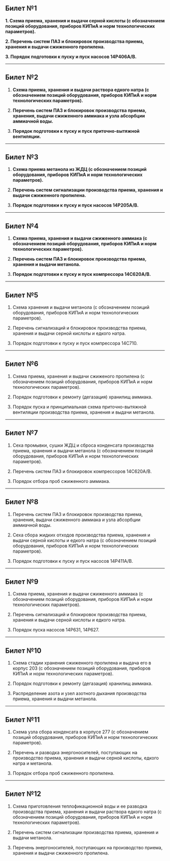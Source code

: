 ## **Билет №1**

 **1. Схема приема, хранения и выдачи серной кислоты (с обозначением позиций оборудования, приборов КИПиА и норм технологических параметров).**

  
 **2. Перечень систем ПАЗ и блокировок производства приема, хранения и выдачи сжиженного пропилена.**

  
 **3. Порядок подготовки к пуску и пуск насосов 14Р406А/В.**

----

## **Билет №2**

 1. **Схема приема, хранения и выдачи раствора едкого натра (с обозначением позиций оборудования, приборов КИПиА и норм технологических параметров).**

 
 2. **Перечень систем ПАЗ и блокировок производства приема, хранения, выдачи сжиженного аммиака и узла абсорбции аммиачной воды.**

 
 3. **Порядок подготовки к пуску и пуск приточно-вытяжной вентиляции.**

----

## **Билет №3**

 1. **Схема приема метанола из ЖДЦ (с обозначением позиций оборудования, приборов КИПиА и норм технологических параметров).**

 
 2. **Перечень систем сигнализации производства приема, хранения и выдачи сжиженного пропилена.**

 
 3. **Порядок подготовки к пуску и пуск насосов 14Р205А/В.**

----

## **Билет №4**

 1. **Схема приема, хранения и выдачи сжиженного аммиака (с обозначением позиций оборудования, приборов КИПиА и норм технологических параметров).**

 
 2. **Перечень систем ПАЗ и блокировок производства приема, хранения и выдачи метанола.**

 
 3. **Порядок подготовки к пуску и пуск компрессора 14С620А/В.**

----

## **Билет №5**

 1. Схема хранения и выдачи метанола (с обозначением позиций оборудования, приборов КИПиА и норм технологических параметров).

  
 2. Перечень сигнализаций и блокировок производства приема, хранения и выдачи серной кислоты и едкого натра.

 
 3. Порядок подготовки к пуску и пуск компрессора 14C710.

----

## **Билет №6**

 1. Схема приема, хранения и выдачи сжиженого пропилена (с обозначением позиций оборудования, приборов КИПиА и норм технологических параметров).

 
 2. Порядок подготовки к ремонту (дегазация) хранилищ аммиака.

 
 3. Порядок пуска и принципиальная схема приточно-вытяжной вентиляции производства приема, хранения и выдачи метанола.
   
----

## **Билет №7**

 1. Сеха промывки, сушки ЖДЦ и сброса конденсата производства приема, хранения и выдачи метанола (с обозначением позиций оборудования, приборов КИПиА и норм технологических параметров).

 
 2. Перечень систем ПАЗ и блокировок компрессоров 14С620A/B.

 
 3. Порядок отбора проб сжиженного аммиака.

----

## **Билет №8**

 1. Перечень систем ПАЗ и блокировок производства приема, хранения, выдачи сжиженного аммиака и узла абсорбции аммиачной воды.

 
 2. Сеха сбора жидких отходов производства приема, хранения и выдачи серной кислоты и едкого натра (с обозначением позиций оборудования, приборов КИПиА и норм технологических параметров).

 
 3. Порядок подготовки к пуску и пуск насосов 14P411A/B.

----

## **Билет №9**

 1. Схема приема, хранения и выдачи сжиженного аммиака (с обозначением позиций оборудования, приборов КИПиА и норм технологических параметров).

 
 2. Перечень сигнализаций и блокировок производства приема, хранения и выдачи серной кислоты и едкого натра.

 
 3. Порядок пуска насосов 14Р631, 14Р627.

----

## **Билет №10**

 1. Схема стадии хранения сжиженного пропилена и выдача его в корпус 203 (с обозначением позиций оборудования, приборов КИПиА и норм технологических параметров).

 
 2. Порядок подготовки к ремонту (дегазация) хранилищ аммиака.

 
 3. Распределение азота и узел азотного дыхания производства приема, хранения и выдачи метанола.

----

## **Билет №11**

 1. Схема узла сбора конденсата в корпусе 277 (с обозначением позиций оборудования, приборов КИПиА и норм технологических параметров).

 
 2. Перечень и разводка энергоносителей, поступающих на производство приема, хранения и выдачи серной кислоты, едкого натра и метанола.

 
 3. Порядок отбора проб сжиженного пропилена.

----

## **Билет №12**

 1. Схема приготовления теплофикационной воды и ее разводка производства приема, хранения и выдачи раствора едкого натра (с обозначением позиций оборудования, приборов КИПиА и норм технологических параметров).

 
 2. Перечень систем сигнализации производства приема, хранения и выдачи метанола.

 
 3. Перечень энергоносителей, поступающих на производство приема, хранения и выдачи сжиженного пропилена.
